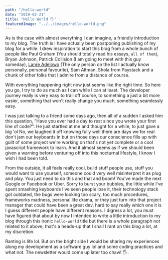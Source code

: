 ```yaml
---
path: "/hello-world"
date: "2019-02-21"
title: "Hello World 🖐"
featuredImage: "../../images/hello-world.png"
---
```


As is the case with almost everything I can imagine, a friendly introduction to my blog.
The truth is I have actually been postponing publishing of my blog for a while.
I drew inspiration to start this blog from a whole bunch of people like Paul Graham (You should totally read his essays, `all of them`),
Bryan Johnson, Patrick Collision (I am going to meet with this guy someday), [Lanre Adelowo](https://lanre.wtf) (The only person on the list I actually know personally, personal favourite), Sam Altman, Shola from Paystack and a chunk of other folks that I admire from a distance of course.<br />

With everything happening right now just seems like the right time. So here you go, I try to do as much as I can while I can at least.
The developer journey really is very easy to trail off course, to something a just a bit more easier, something that won't really change you much, something seamlessly easy. <br />

I was just talking to a friend some days ago, then all of a sudden I asked him this question, "Have you ever had a day to rest since you wrote your first line of code?". He just startled at me and thought for a while, to just gave a big 'ol No, we laughed it off knowing fully well there are days we for real don't jam our keyboards in but on those days our conscience fills up with guilt of some project we're working on that's not yet complete or a cool javascript framework to learn. And it almost seems as if we should been given a warning before venturing off into this nocturnal lifestyle, I know I wish I had been told.<br />

From the outside, it all feels really cool, build stuff people use, stuff you would want to use yourself, someone could very well misinterpret it as plug and play. You just need to do this and that and boom! You've made the next Google or Facebook or Uber. Sorry to burst your bubbles, the little while I've spent smashing keyboards I've seen people lose it, their technology stack got outdated, the bugs were looking too scary, too much procedures, frameworks madness, personal life drama, or they just turn into that project manager that could have been a great dev, hard to say really which one it is I guess different people have different reasons. I digress a lot, you must have figured that about by now I intended to write a little introduction to my blog through this ironic `hello-world` title but there is a whole paragraph not related to it above, that's a heads-up that I shall I rant on this blog a lot, at my discretion.<br />

Ranting is life lol. But on the bright side I would be sharing my experiences along my development as a software guy lol and some coding practices and what not. The newsletter would come up later too chaw! 🖐.